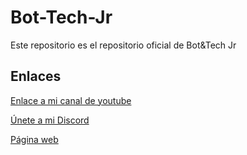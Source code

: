 # Bot-Tech-Jr

Este repositorio es el repositorio oficial de Bot&Tech Jr

## Enlaces

[Enlace a mi canal de youtube](https://www.youtube.com/@bot_techjr)

[Únete a mi Discord](https://discord.gg/krZspk7x)

[Página web](luisrg-l.github.io/orangecatc.github.io/web/page)
